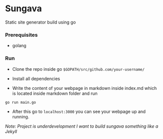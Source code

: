 # Sungava
Static site generator build using go

### Prerequisites
* golang

### Run
* Clone the repo inside go `$GOPATH/src/github.com/your-username/`

* Install all dependencies

* Write the content of your webpage in markdown inside index.md which is located inside markdown folder and run

```
go run main.go
```

* After this go to `localhost:3000` you can see your webpage up and running.


*Note: Project is underdevelopment I want to build sungava something like a Jekyll*
